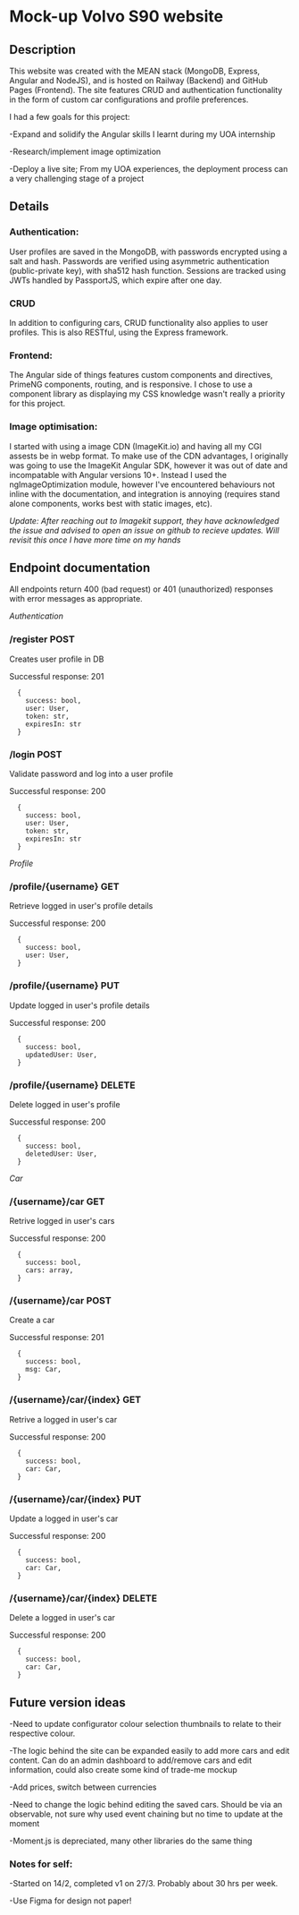 # Mock-up Volvo S90 website

## Description

This website was created with the MEAN stack (MongoDB, Express, Angular and NodeJS), and is hosted on Railway (Backend) and GitHub Pages (Frontend). The site features CRUD and authentication functionality in the form of custom car configurations and profile preferences.

I had a few goals for this project:

-Expand and solidify the Angular skills I learnt during my UOA internship

-Research/implement image optimization

-Deploy a live site; From my UOA experiences, the deployment process can a very challenging stage of a project

## Details

### Authentication:

User profiles are saved in the MongoDB, with passwords encrypted using a salt and hash. Passwords are verified using asymmetric authentication (public-private key), with sha512 hash function. Sessions are tracked using JWTs handled by PassportJS, which expire after one day.

### CRUD

In addition to configuring cars, CRUD functionality also applies to user profiles. This is also RESTful, using the Express framework.

### Frontend:

The Angular side of things features custom components and directives, PrimeNG components, routing, and is responsive. I chose to use a component library as displaying my CSS knowledge wasn't really a priority for this project.

### Image optimisation:

I started with using a image CDN (ImageKit.io) and having all my CGI assests be in webp format. To make use of the CDN advantages, I originally was going to use the ImageKit Angular SDK, however it was out of date and incompatable with Angular versions 10+. Instead I used the ngImageOptimization module, however I've encountered behaviours not inline with the documentation, and integration is annoying (requires stand alone components, works best with static images, etc).

_Update: After reaching out to Imagekit support, they have acknowledged the issue and advised to open an issue on github to recieve updates. Will revisit this once I have more time on my hands_

## Endpoint documentation

All endpoints return 400 (bad request) or 401 (unauthorized) responses with error messages as appropriate.

_Authentication_

### /register POST

Creates user profile in DB

Successful response: 201

```shell
  {
    success: bool,
    user: User,
    token: str,
    expiresIn: str
  }
```

### /login POST

Validate password and log into a user profile

Successful response: 200

```shell
  {
    success: bool,
    user: User,
    token: str,
    expiresIn: str
  }
```

_Profile_

### /profile/{username} GET

Retrieve logged in user's profile details

Successful response: 200

```shell
  {
    success: bool,
    user: User,
  }
```

### /profile/{username} PUT

Update logged in user's profile details

Successful response: 200

```shell
  {
    success: bool,
    updatedUser: User,
  }
```

### /profile/{username} DELETE

Delete logged in user's profile

Successful response: 200

```shell
  {
    success: bool,
    deletedUser: User,
  }
```

_Car_

### /{username}/car GET

Retrive logged in user's cars

Successful response: 200

```shell
  {
    success: bool,
    cars: array,
  }
```

### /{username}/car POST

Create a car

Successful response: 201

```shell
  {
    success: bool,
    msg: Car,
  }
```

### /{username}/car/{index} GET

Retrive a logged in user's car

Successful response: 200

```shell
  {
    success: bool,
    car: Car,
  }
```

### /{username}/car/{index} PUT

Update a logged in user's car

Successful response: 200

```shell
  {
    success: bool,
    car: Car,
  }
```

### /{username}/car/{index} DELETE

Delete a logged in user's car

Successful response: 200

```shell
  {
    success: bool,
    car: Car,
  }
```

## Future version ideas

-Need to update configurator colour selection thumbnails to relate to their respective colour.

-The logic behind the site can be expanded easily to add more cars and edit content. Can do an admin dashboard to add/remove cars and edit information, could also create some kind of trade-me mockup

-Add prices, switch between currencies

-Need to change the logic behind editing the saved cars. Should be via an observable, not sure why used event chaining but no time to update at the moment

-Moment.js is depreciated, many other libraries do the same thing

### Notes for self:

-Started on 14/2, completed v1 on 27/3. Probably about 30 hrs per week.

-Use Figma for design not paper!
